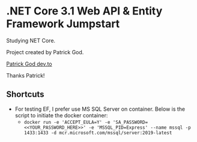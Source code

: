 # .NET Core 3.1 Web API & Entity Framework Jumpstart

Studying NET Core.

Project created by Patrick God.

[Patrick God dev.to](https://dev.to/_patrickgod/net-core-3-1-web-api-entity-framework-jumpstart-part-1-4jla)

Thanks Patrick!

## Shortcuts

- For testing EF, I prefer use MS SQL Server on container. Below is the script to initiate the docker container:
    - `docker run -e 'ACCEPT_EULA=Y' -e 'SA_PASSWORD=<<YOUR_PASSWORD_HERE>>' -e 'MSSQL_PID=Express' --name mssql -p 1433:1433 -d mcr.microsoft.com/mssql/server:2019-latest`